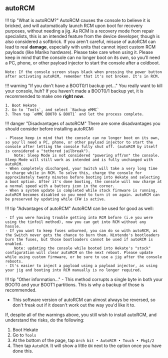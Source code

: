 ## autoRCM

!!! tip "What is autoRCM?"
	AutoRCM causes the console to believe it is bricked, and will automatically launch RCM upon boot for recovery purposes, without needing a jig. As RCM is a recovery mode from repair specialists, this is an intended feature from the device developer, though is also considered a softbrick. If you aren't careful, misuse of autoRCM can lead to real **damage**, especially with units that cannot inject custom RCM payloads (like Mariko hardware). Please take care when using it. Please keep in mind that the console can no longer boot on its own, so you'll need a PC, phone, or other payload injector to start the console after a coldboot.

	Note: If the console screen stays black when pressing the power button after activating autoRCM, remember that it's not broken. It's in RCM.

!!! warning "If you don't have a BOOT0/1 backup yet..."
	You really want to kill your console, huh? If you haven't made a BOOT0/1 backup yet, it is recommended to make one **right now**.

	1. Boot Hekate
	2. Go to `Tools`, and select `Backup eMMC`
	3. Then tap `eMMC BOOT0 & BOOT1` and let the process complete.

!!! danger "Disadvantages of autoRCM"
	There are some disadvantages you should consider before installing autoRCM:

	- Please keep in mind that the console can no longer boot on its own, so you'll need a PC, phone, or other payload injector to start the console after letting the console fully shut off. (autoRCM by itself is considered a "tethered jailbreak").
		Note: Sleep Mode is not considered "powering off/on" the console. Sleep Mode will still work as intended and is fully unchanged with autoRCM.
	- When completely discharged, your Switch will take a very long time to charge while in RCM. To solve this, charge the console for approximately twenty minutes before booting into Hekate and selecting a boot option. After it's done booting, the console will now charge at a normal speed with a battery icon in the corner.
	- When a system update is completed while stock firmware is running, autoRCM becomes disabled so you need to turn it on again. autoRCM can be preserved by updating while CFW is active.

!!! tip "Advantages of autoRCM"
	AutoRCM can be used for good as well:

	- If you were having trouble getting into RCM before (i.e you were using the tinfoil method), now you can get into RCM without any hassle.
	- If you want to keep fuses unburned, you can do so with autoRCM, as the Switch never gets the chance to burn them. Nintendo's bootloaders burn the fuses, but those bootloaders cannot be used if autoRCM is enabled.
		Note: updating the console while booted into Hekate's "stock" configuration will clear autoRCM on the next reboot. Please update while using custom firmware, or be sure to use a jig after the console reboots.
	- It's easier to inject a payload using a payload injector, as using your jig and booting into RCM manually is no longer required.

!!! tip "Other information..."
	- This method corrupts a single byte in both your BOOT0 and your BOOT1 partitions. This is why a backup of those is recommended.
  - This software version of autoRCM can almost always be reversed, so don't freak out if it doesn't work out the way you'd like it to.

If, despite all of the warnings above, you still wish to install autoRCM, and understand the risks, do the following:

1. Boot Hekate
2. Go to `Tools`
3. At the bottom of the page, tap `Arch bit • AutoRCM • Touch • Pkg1/2`
4. Then tap `AutoRCM`. It will show a little `ON` next to the option once you have done this.
